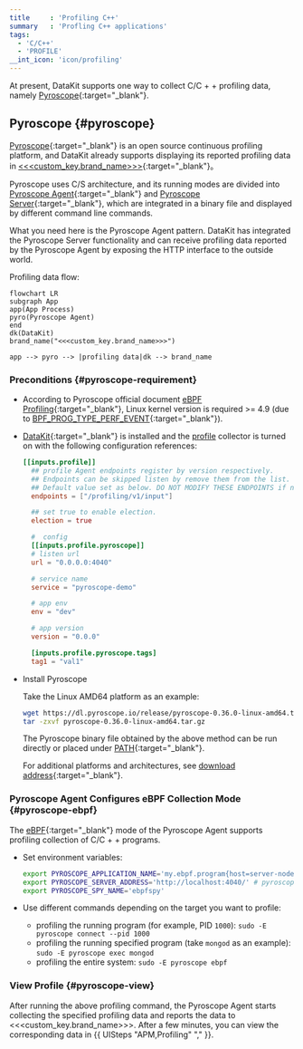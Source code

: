 ```yaml
---
title     : 'Profiling C++'
summary   : 'Profling C++ applications'
tags:
  - 'C/C++'
  - 'PROFILE'
__int_icon: 'icon/profiling'
---
```


At present, DataKit supports one way to collect C/C + + profiling data, namely [Pyroscope](https://pyroscope.io/){:target="_blank"}.

## Pyroscope {#pyroscope}

[Pyroscope](https://pyroscope.io/){:target="_blank"} is an open source continuous profiling platform, and DataKit already supports displaying its reported profiling data in [<<<custom_key.brand_name>>>](https://www.<<<custom_key.brand_main_domain>>>/){:target="_blank"}。

Pyroscope uses C/S architecture, and its running modes are divided into [Pyroscope Agent](https://pyroscope.io/docs/agent-overview/){:target="_blank"} and [Pyroscope Server](https://pyroscope.io/docs/server-overview/){:target="_blank"}, which are integrated in a binary file and displayed by different command line commands.

What you need here is the Pyroscope Agent pattern. DataKit has integrated the Pyroscope Server functionality and can receive profiling data reported by the Pyroscope Agent by exposing the HTTP interface to the outside world.

Profiling data flow:

```mermaid
flowchart LR
subgraph App
app(App Process)
pyro(Pyroscope Agent)
end
dk(DataKit)
brand_name("<<<custom_key.brand_name>>>")

app --> pyro --> |profiling data|dk --> brand_name
```

### Preconditions {#pyroscope-requirement}

- According to Pyroscope official document [eBPF Profiling](https://pyroscope.io/docs/ebpf/#prerequisites-for-profiling-with-ebpf){:target="_blank"}, Linux kernel version is required >= 4.9 (due to [BPF_PROG_TYPE_PERF_EVENT](https://lkml.org/lkml/2016/9/1/831){:target="_blank"}).

- [DataKit](https://www.<<<custom_key.brand_main_domain>>>/){:target="_blank"} is installed and the [profile](profile.md#config) collector is turned on with the following configuration references:


    ```toml
    [[inputs.profile]]
      ## profile Agent endpoints register by version respectively.
      ## Endpoints can be skipped listen by remove them from the list.
      ## Default value set as below. DO NOT MODIFY THESE ENDPOINTS if not necessary.
      endpoints = ["/profiling/v1/input"]
    
      ## set true to enable election.
      election = true
    
      #  config
      [[inputs.profile.pyroscope]]
      # listen url
      url = "0.0.0.0:4040"
    
      # service name
      service = "pyroscope-demo"
    
      # app env
      env = "dev"
    
      # app version
      version = "0.0.0"
    
      [inputs.profile.pyroscope.tags]
      tag1 = "val1"
    ```

- Install Pyroscope

    Take the Linux AMD64 platform as an example:

    ```sh
    wget https://dl.pyroscope.io/release/pyroscope-0.36.0-linux-amd64.tar.gz
    tar -zxvf pyroscope-0.36.0-linux-amd64.tar.gz
    ```

    The Pyroscope binary file obtained by the above method can be run directly or placed under [PATH](http://www.linfo.org/path_env_var.html){:target="_blank"}.

    For additional platforms and architectures, see [download address](https://pyroscope.io/downloads/){:target="_blank"}.

<!-- markdownlint-disable MD013 -->
### Pyroscope Agent Configures eBPF Collection Mode {#pyroscope-ebpf}
<!-- markdownlint-enable -->

The [eBPF](https://pyroscope.io/docs/ebpf/){:target="_blank"} mode of the Pyroscope Agent supports profiling collection of C/C + + programs.

- Set environment variables:

    ```sh
    export PYROSCOPE_APPLICATION_NAME='my.ebpf.program{host=server-node-1,region=us-west-1,tag2=val2}'
    export PYROSCOPE_SERVER_ADDRESS='http://localhost:4040/' # pyroscope listen url configured by DataKit profile.
    export PYROSCOPE_SPY_NAME='ebpfspy'
    ```

- Use different commands depending on the target you want to profile:

    - profiling the running program (for example, PID `1000`): `sudo -E pyroscope connect --pid 1000`
    - profiling the running specified program (take `mongod` as an example): `sudo -E pyroscope exec mongod`
    - profiling the entire system: `sudo -E pyroscope ebpf`

### View Profile {#pyroscope-view}

After running the above profiling command, the Pyroscope Agent starts collecting the specified profiling data and reports the data to <<<custom_key.brand_name>>>. After a few minutes, you can view the corresponding data in {{ UISteps "APM,Profiling" "," }}.
